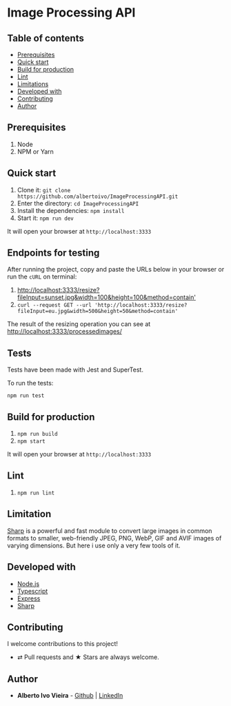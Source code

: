 # Image Processing API

## Table of contents

-   [Prerequisites](#prerequisites)
-   [Quick start](#quick-start)
-   [Build for production](#build-for-production)
-   [Lint](#lint)
-   [Limitations](#limitations)
-   [Developed with](#developed-with)
-   [Contributing](#contributing)
-   [Author](#author)

## Prerequisites

1.  Node
1.  NPM or Yarn

## Quick start

1. Clone it: `git clone https://github.com/albertoivo/ImageProcessingAPI.git`
1. Enter the directory: `cd ImageProcessingAPI`
1. Install the dependencies: `npm install`
1. Start it: `npm run dev`

It will open your browser at `http://localhost:3333`

## Endpoints for testing

After running the project, copy and paste the URLs below in your browser or run the `cURL` on terminal:

1. [http://localhost:3333/resize?fileInput=sunset.jpg&width=100&height=100&method=contain']()
1. `curl --request GET --url 'http://localhost:3333/resize?fileInput=eu.jpg&width=500&height=50&method=contain'`

The result of the resizing operation you can see at <a href='http://localhost:3333/processedimages/'>http://localhost:3333/processedimages/</a>

## Tests

Tests have been made with Jest and SuperTest.

To run the tests:

`npm run test`

## Build for production

1. `npm run build`
1. `npm start`

It will open your browser at `http://localhost:3333`

## Lint

1. `npm run lint`

## Limitation

[Sharp](https://sharp.pixelplumbing.com/) is a powerful and fast module to convert large images in common formats to smaller, web-friendly JPEG, PNG, WebP, GIF and AVIF images of varying dimensions. But here i use only a very few tools of it.

## Developed with

* [Node.js](https://nodejs.org/)
* [Typescript](https://www.typescriptlang.org/)
* [Express](https://expressjs.com/)
* [Sharp](https://sharp.pixelplumbing.com/)

## Contributing

I welcome contributions to this project!

-   ⇄ Pull requests and ★ Stars are always welcome.

## Author

* **Alberto Ivo Vieira** - [Github](https://github.com/albertoivo) | [LinkedIn](https://www.linkedin.com/in/alberto-ivo-vieira/)
